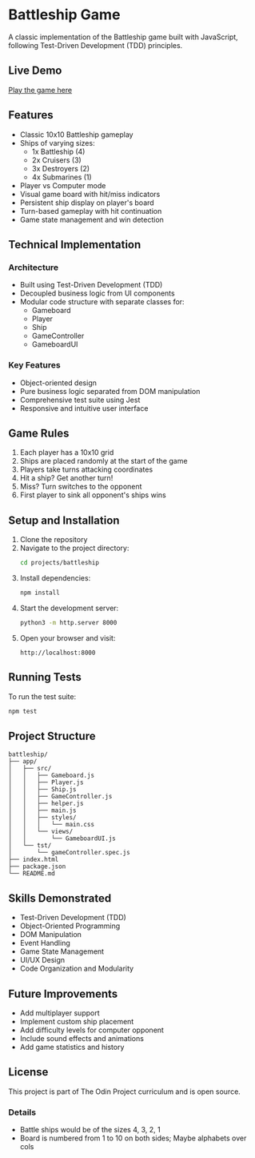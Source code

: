 # Battleship Game

A classic implementation of the Battleship game built with JavaScript, following Test-Driven Development (TDD) principles.

## Live Demo

[Play the game here](https://kesava-karri.github.io/the-odin-project/projects/battleship/)

## Features

- Classic 10x10 Battleship gameplay
- Ships of varying sizes:
  - 1x Battleship (4)
  - 2x Cruisers (3)
  - 3x Destroyers (2)
  - 4x Submarines (1)
- Player vs Computer mode
- Visual game board with hit/miss indicators
- Persistent ship display on player's board
- Turn-based gameplay with hit continuation
- Game state management and win detection

## Technical Implementation

### Architecture

- Built using Test-Driven Development (TDD)
- Decoupled business logic from UI components
- Modular code structure with separate classes for:
  - Gameboard
  - Player
  - Ship
  - GameController
  - GameboardUI

### Key Features

- Object-oriented design
- Pure business logic separated from DOM manipulation
- Comprehensive test suite using Jest
- Responsive and intuitive user interface

## Game Rules

1. Each player has a 10x10 grid
2. Ships are placed randomly at the start of the game
3. Players take turns attacking coordinates
4. Hit a ship? Get another turn!
5. Miss? Turn switches to the opponent
6. First player to sink all opponent's ships wins

## Setup and Installation

1. Clone the repository
2. Navigate to the project directory:
   ```bash
   cd projects/battleship
   ```
3. Install dependencies:
   ```bash
   npm install
   ```
4. Start the development server:
   ```bash
   python3 -m http.server 8000
   ```
5. Open your browser and visit:
   ```
   http://localhost:8000
   ```

## Running Tests

To run the test suite:

```bash
npm test
```

## Project Structure

```
battleship/
├── app/
│   ├── src/
│   │   ├── Gameboard.js
│   │   ├── Player.js
│   │   ├── Ship.js
│   │   ├── GameController.js
│   │   ├── helper.js
│   │   ├── main.js
│   │   ├── styles/
│   │   │   └── main.css
│   │   └── views/
│   │       └── GameboardUI.js
│   └── tst/
│       └── gameController.spec.js
├── index.html
├── package.json
└── README.md
```

## Skills Demonstrated

- Test-Driven Development (TDD)
- Object-Oriented Programming
- DOM Manipulation
- Event Handling
- Game State Management
- UI/UX Design
- Code Organization and Modularity

## Future Improvements

- Add multiplayer support
- Implement custom ship placement
- Add difficulty levels for computer opponent
- Include sound effects and animations
- Add game statistics and history

## License

This project is part of The Odin Project curriculum and is open source.

### Details

- Battle ships would be of the sizes 4, 3, 2, 1
- Board is numbered from 1 to 10 on both sides; Maybe alphabets over cols
